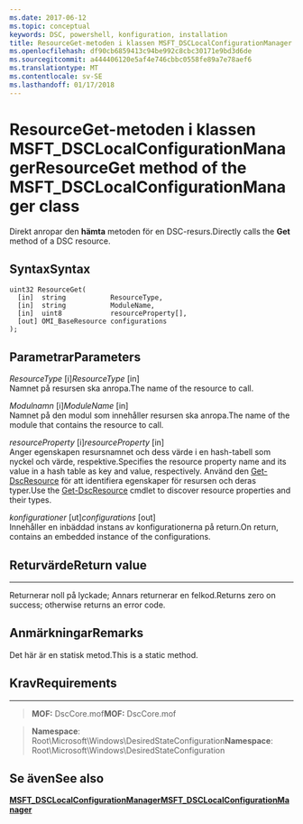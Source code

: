 ```yaml
---
ms.date: 2017-06-12
ms.topic: conceptual
keywords: DSC, powershell, konfiguration, installation
title: ResourceGet-metoden i klassen MSFT_DSCLocalConfigurationManager
ms.openlocfilehash: df90cb6859413c94be992c8cbc30171e9bd3d6de
ms.sourcegitcommit: a444406120e5af4e746cbbc0558fe89a7e78aef6
ms.translationtype: MT
ms.contentlocale: sv-SE
ms.lasthandoff: 01/17/2018
---
```

# <a name="resourceget-method-of-the-msftdsclocalconfigurationmanager-class"></a><span data-ttu-id="d6a53-103">ResourceGet-metoden i klassen MSFT_DSCLocalConfigurationManager</span><span class="sxs-lookup"><span data-stu-id="d6a53-103">ResourceGet method of the MSFT_DSCLocalConfigurationManager class</span></span>

<span data-ttu-id="d6a53-104">Direkt anropar den **hämta** metoden för en DSC-resurs.</span><span class="sxs-lookup"><span data-stu-id="d6a53-104">Directly calls the **Get** method of a DSC resource.</span></span>

<a name="syntax"></a><span data-ttu-id="d6a53-105">Syntax</span><span class="sxs-lookup"><span data-stu-id="d6a53-105">Syntax</span></span>
------

```mof
uint32 ResourceGet(
  [in]  string           ResourceType,
  [in]  string           ModuleName,
  [in]  uint8            resourceProperty[],
  [out] OMI_BaseResource configurations
);
```

<a name="parameters"></a><span data-ttu-id="d6a53-106">Parametrar</span><span class="sxs-lookup"><span data-stu-id="d6a53-106">Parameters</span></span>
----------

<span data-ttu-id="d6a53-107">*ResourceType* \[i\]</span><span class="sxs-lookup"><span data-stu-id="d6a53-107">*ResourceType* \[in\]</span></span>  
<span data-ttu-id="d6a53-108">Namnet på resursen ska anropa.</span><span class="sxs-lookup"><span data-stu-id="d6a53-108">The name of the resource to call.</span></span>

<span data-ttu-id="d6a53-109">*Modulnamn* \[i\]</span><span class="sxs-lookup"><span data-stu-id="d6a53-109">*ModuleName* \[in\]</span></span>  
<span data-ttu-id="d6a53-110">Namnet på den modul som innehåller resursen ska anropa.</span><span class="sxs-lookup"><span data-stu-id="d6a53-110">The name of the module that contains the resource to call.</span></span>

<span data-ttu-id="d6a53-111">*resourceProperty* \[i\]</span><span class="sxs-lookup"><span data-stu-id="d6a53-111">*resourceProperty* \[in\]</span></span>  
<span data-ttu-id="d6a53-112">Anger egenskapen resursnamnet och dess värde i en hash-tabell som nyckel och värde, respektive.</span><span class="sxs-lookup"><span data-stu-id="d6a53-112">Specifies the resource property name and its value in a hash table as key and value, respectively.</span></span> <span data-ttu-id="d6a53-113">Använd den [Get-DscResource](https://technet.microsoft.com/en-us/library/dn521625.aspx) för att identifiera egenskaper för resursen och deras typer.</span><span class="sxs-lookup"><span data-stu-id="d6a53-113">Use the [Get-DscResource](https://technet.microsoft.com/en-us/library/dn521625.aspx) cmdlet to discover resource properties and their types.</span></span>

<span data-ttu-id="d6a53-114">*konfigurationer* \[ut\]</span><span class="sxs-lookup"><span data-stu-id="d6a53-114">*configurations* \[out\]</span></span>  
<span data-ttu-id="d6a53-115">Innehåller en inbäddad instans av konfigurationerna på return.</span><span class="sxs-lookup"><span data-stu-id="d6a53-115">On return, contains an embedded instance of the configurations.</span></span>

## <a name="return-value"></a><span data-ttu-id="d6a53-116">Returvärde</span><span class="sxs-lookup"><span data-stu-id="d6a53-116">Return value</span></span>
------------

<span data-ttu-id="d6a53-117">Returnerar noll på lyckade; Annars returnerar en felkod.</span><span class="sxs-lookup"><span data-stu-id="d6a53-117">Returns zero on success; otherwise returns an error code.</span></span>

## <a name="remarks"></a><span data-ttu-id="d6a53-118">Anmärkningar</span><span class="sxs-lookup"><span data-stu-id="d6a53-118">Remarks</span></span>

<span data-ttu-id="d6a53-119">Det här är en statisk metod.</span><span class="sxs-lookup"><span data-stu-id="d6a53-119">This is a static method.</span></span>

## <a name="requirements"></a><span data-ttu-id="d6a53-120">Krav</span><span class="sxs-lookup"><span data-stu-id="d6a53-120">Requirements</span></span>
------------
><span data-ttu-id="d6a53-121">**MOF:** DscCore.mof</span><span class="sxs-lookup"><span data-stu-id="d6a53-121">**MOF:** DscCore.mof</span></span>

><span data-ttu-id="d6a53-122">**Namespace**: Root\Microsoft\Windows\DesiredStateConfiguration</span><span class="sxs-lookup"><span data-stu-id="d6a53-122">**Namespace**: Root\Microsoft\Windows\DesiredStateConfiguration</span></span>


## <a name="see-also"></a><span data-ttu-id="d6a53-123">Se även</span><span class="sxs-lookup"><span data-stu-id="d6a53-123">See also</span></span>


[<span data-ttu-id="d6a53-124">**MSFT_DSCLocalConfigurationManager**</span><span class="sxs-lookup"><span data-stu-id="d6a53-124">**MSFT_DSCLocalConfigurationManager**</span></span>](msft-dsclocalconfigurationmanager.md)


 

 



